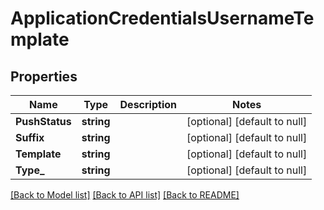 # ApplicationCredentialsUsernameTemplate

## Properties
Name | Type | Description | Notes
------------ | ------------- | ------------- | -------------
**PushStatus** | **string** |  | [optional] [default to null]
**Suffix** | **string** |  | [optional] [default to null]
**Template** | **string** |  | [optional] [default to null]
**Type_** | **string** |  | [optional] [default to null]

[[Back to Model list]](../README.md#documentation-for-models) [[Back to API list]](../README.md#documentation-for-api-endpoints) [[Back to README]](../README.md)

